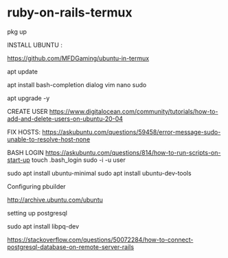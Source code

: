 # ruby-on-rails-termux

pkg up

INSTALL UBUNTU :

https://github.com/MFDGaming/ubuntu-in-termux

apt update

apt install bash-completion dialog vim nano sudo

apt upgrade -y

CREATE USER
https://www.digitalocean.com/community/tutorials/how-to-add-and-delete-users-on-ubuntu-20-04

FIX HOSTS:
https://askubuntu.com/questions/59458/error-message-sudo-unable-to-resolve-host-none

BASH LOGIN
https://askubuntu.com/questions/814/how-to-run-scripts-on-start-up
touch .bash_login
sudo -i -u user

sudo apt install ubuntu-minimal
sudo apt install ubuntu-dev-tools

Configuring pbuilder

http://archive.ubuntu.com/ubuntu


setting up postgresql

sudo apt install libpq-dev

https://stackoverflow.com/questions/50072284/how-to-connect-postgresql-database-on-remote-server-rails